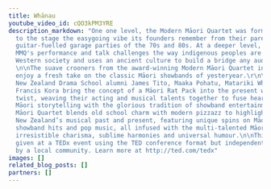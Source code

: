 ```yaml
---
title: Whānau
youtube_video_id: cQO3kPM3YRE
description_markdown: "One one level, the Modern Māori Quartet was formed to bring
  to the stage the easygoing vibe its founders remember from their parents' casual,
  guitar-fuelled garage parties of the 70s and 80s. At a deeper level, though, the
  MMQ's performance and talk challenges the way indigenous peoples are perceived in
  Western society and uses an ancient culture to build a bridge any audience can cross.
  \n\nThe suave crooners from the award-winning Modern Māori Quartet invite you to
  enjoy a fresh take on the classic Māori showbands of yesteryear.\r\n\r\nToi Whakaari:
  New Zealand Drama School alumni James Tito, Maaka Pohatu, Matariki Whatarau and
  Francis Kora bring the concept of a Māori Rat Pack into the present with a contemporary
  twist, weaving their acting and musical talents together to fuse hearty and humorous
  Māori storytelling with the glorious tradition of showband entertainment.\r\n\r\nModern
  Māori Quartet blends old school charm with modern pizzazz to highlight Aotearoa
  New Zealand’s musical past and present, featuring unique spins on Māori waiata (song),
  showband hits and pop music, all infused with the multi-talented Māori foursome’s
  irresistible charisma, sublime harmonies and universal humour.\n\nThis talk was
  given at a TEDx event using the TED conference format but independently organized
  by a local community. Learn more at http://ted.com/tedx"
images: []
related_blog_posts: []
partners: []
---
```

